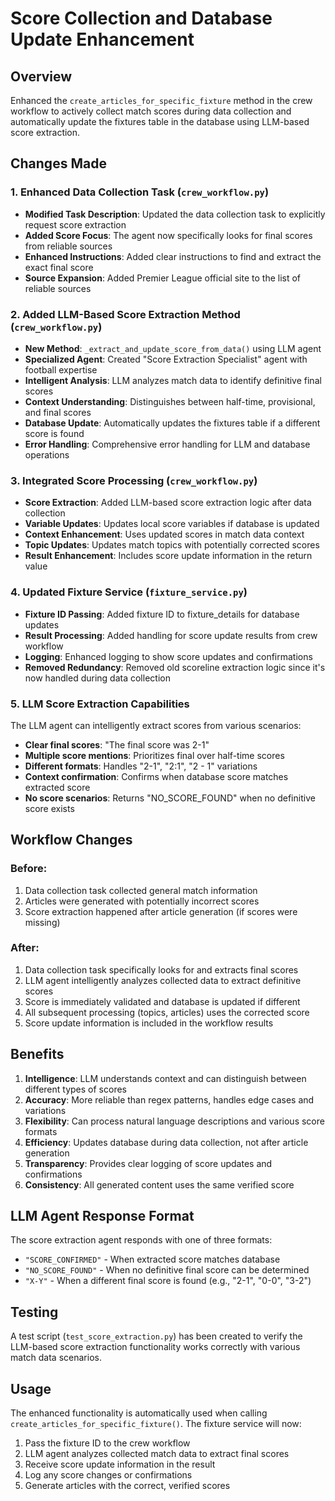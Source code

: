 # Score Collection and Database Update Enhancement

## Overview
Enhanced the `create_articles_for_specific_fixture` method in the crew workflow to actively collect match scores during data collection and automatically update the fixtures table in the database using LLM-based score extraction.

## Changes Made

### 1. Enhanced Data Collection Task (`crew_workflow.py`)
- **Modified Task Description**: Updated the data collection task to explicitly request score extraction
- **Added Score Focus**: The agent now specifically looks for final scores from reliable sources
- **Enhanced Instructions**: Added clear instructions to find and extract the exact final score
- **Source Expansion**: Added Premier League official site to the list of reliable sources

### 2. Added LLM-Based Score Extraction Method (`crew_workflow.py`)
- **New Method**: `_extract_and_update_score_from_data()` using LLM agent
- **Specialized Agent**: Created "Score Extraction Specialist" agent with football expertise
- **Intelligent Analysis**: LLM analyzes match data to identify definitive final scores
- **Context Understanding**: Distinguishes between half-time, provisional, and final scores
- **Database Update**: Automatically updates the fixtures table if a different score is found
- **Error Handling**: Comprehensive error handling for LLM and database operations

### 3. Integrated Score Processing (`crew_workflow.py`)
- **Score Extraction**: Added LLM-based score extraction logic after data collection
- **Variable Updates**: Updates local score variables if database is updated
- **Context Enhancement**: Uses updated scores in match data context
- **Topic Updates**: Updates match topics with potentially corrected scores
- **Result Enhancement**: Includes score update information in the return value

### 4. Updated Fixture Service (`fixture_service.py`)
- **Fixture ID Passing**: Added fixture ID to fixture_details for database updates
- **Result Processing**: Added handling for score update results from crew workflow
- **Logging**: Enhanced logging to show score updates and confirmations
- **Removed Redundancy**: Removed old scoreline extraction logic since it's now handled during data collection

### 5. LLM Score Extraction Capabilities
The LLM agent can intelligently extract scores from various scenarios:
- **Clear final scores**: "The final score was 2-1"
- **Multiple score mentions**: Prioritizes final over half-time scores
- **Different formats**: Handles "2-1", "2:1", "2 - 1" variations
- **Context confirmation**: Confirms when database score matches extracted score
- **No score scenarios**: Returns "NO_SCORE_FOUND" when no definitive score exists

## Workflow Changes

### Before:
1. Data collection task collected general match information
2. Articles were generated with potentially incorrect scores
3. Score extraction happened after article generation (if scores were missing)

### After:
1. Data collection task specifically looks for and extracts final scores
2. LLM agent intelligently analyzes collected data to extract definitive scores
3. Score is immediately validated and database is updated if different
4. All subsequent processing (topics, articles) uses the corrected score
5. Score update information is included in the workflow results

## Benefits

1. **Intelligence**: LLM understands context and can distinguish between different types of scores
2. **Accuracy**: More reliable than regex patterns, handles edge cases and variations
3. **Flexibility**: Can process natural language descriptions and various score formats
4. **Efficiency**: Updates database during data collection, not after article generation
5. **Transparency**: Provides clear logging of score updates and confirmations
6. **Consistency**: All generated content uses the same verified score

## LLM Agent Response Format

The score extraction agent responds with one of three formats:
- `"SCORE_CONFIRMED"` - When extracted score matches database
- `"NO_SCORE_FOUND"` - When no definitive final score can be determined
- `"X-Y"` - When a different final score is found (e.g., "2-1", "0-0", "3-2")

## Testing

A test script (`test_score_extraction.py`) has been created to verify the LLM-based score extraction functionality works correctly with various match data scenarios.

## Usage

The enhanced functionality is automatically used when calling `create_articles_for_specific_fixture()`. The fixture service will now:

1. Pass the fixture ID to the crew workflow
2. LLM agent analyzes collected match data to extract final scores
3. Receive score update information in the result
4. Log any score changes or confirmations
5. Generate articles with the correct, verified scores
